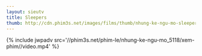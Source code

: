 ```yaml
---
layout: sieutv
title: Sleepers
thumb: http://cdn.phim3s.net/images/films/thumb/nhung-ke-ngu-mo-sleepers-1996.jpg
---
```

{% include jwpadv src='//phim3s.net/phim-le/nhung-ke-ngu-mo_5118/xem-phim//video.mp4' %}